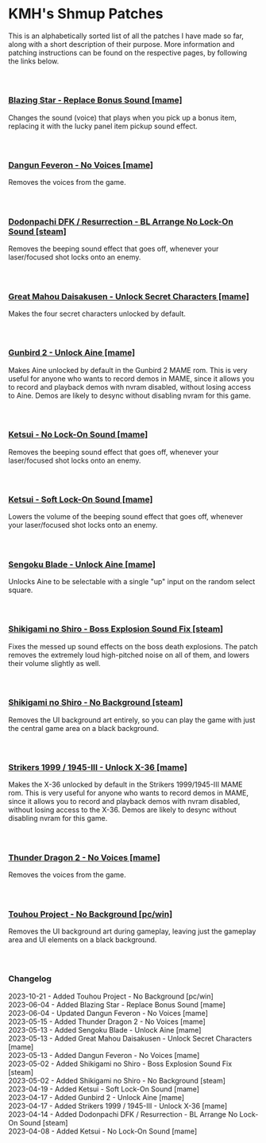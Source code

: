 # **KMH's Shmup Patches**

This is an alphabetically sorted list of all the patches I have made so far, along with a short description of their purpose. More information and patching instructions can be found on the respective pages, by following the links below.

&nbsp;
##
### [Blazing Star - Replace Bonus Sound [mame]](https://github.com/KMHSTG/BlazingStar-ReplaceBonusSound)
Changes the sound (voice) that plays when you pick up a bonus item, replacing it with the lucky panel item pickup sound effect.

&nbsp;
##
### [Dangun Feveron - No Voices [mame]](https://github.com/KMHSTG/DangunFeveron-NoVoices)
Removes the voices from the game.

&nbsp;
##
### [Dodonpachi DFK / Resurrection - BL Arrange No Lock-On Sound [steam]](https://github.com/KMHSTG/DaifukkatsuBLA-NoLockOnSound)
Removes the beeping sound effect that goes off, whenever your laser/focused shot locks onto an enemy.

&nbsp;
##
### [Great Mahou Daisakusen - Unlock Secret Characters [mame]](https://github.com/KMHSTG/GreatMahou-UnlockAll)
Makes the four secret characters unlocked by default.

&nbsp;
##
### [Gunbird 2 - Unlock Aine [mame]](https://github.com/KMHSTG/Gunbird2-UnlockAine)
Makes Aine unlocked by default in the Gunbird 2 MAME rom. This is very useful for anyone who wants to record demos in MAME, since it allows you to record and playback demos with nvram disabled, without losing access to Aine. Demos are likely to desync without disabling nvram for this game.

&nbsp;
##
### [Ketsui - No Lock-On Sound [mame]](https://github.com/KMHSTG/Ketsui-NoLockOnSound)
Removes the beeping sound effect that goes off, whenever your laser/focused shot locks onto an enemy.

&nbsp;
##
### [Ketsui - Soft Lock-On Sound [mame]](https://github.com/KMHSTG/Ketsui-SoftLockOnSound)
Lowers the volume of the beeping sound effect that goes off, whenever your laser/focused shot locks onto an enemy.

&nbsp;
##
### [Sengoku Blade - Unlock Aine [mame]](https://github.com/KMHSTG/SengokuBlade-UnlockAine)
Unlocks Aine to be selectable with a single "up" input on the random select square.

&nbsp;
##
### [Shikigami no Shiro - Boss Explosion Sound Fix [steam]](https://github.com/KMHSTG/Shiki1-BossExplosionSoundFix)
Fixes the messed up sound effects on the boss death explosions. The patch removes the extremely loud high-pitched noise on all of them, and lowers their volume slightly as well.

&nbsp;
##
### [Shikigami no Shiro - No Background [steam]](https://github.com/KMHSTG/Shiki1-NoBackground)
Removes the UI background art entirely, so you can play the game with just the central game area on a black background.

&nbsp;
##
### [Strikers 1999 / 1945-III - Unlock X-36 [mame]](https://github.com/KMHSTG/Strikers1999-UnlockX36)
Makes the X-36 unlocked by default in the Strikers 1999/1945-III MAME rom. This is very useful for anyone who wants to record demos in MAME, since it allows you to record and playback demos with nvram disabled, without losing access to the X-36. Demos are likely to desync without disabling nvram for this game. 

&nbsp;
##
### [Thunder Dragon 2 - No Voices [mame]](https://github.com/KMHSTG/ThunderDragon2-NoVoices)
Removes the voices from the game.

&nbsp;
##
### [Touhou Project - No Background [pc/win]](https://github.com/KMHSTG/Touhou-NoBackground)
Removes the UI background art during gameplay, leaving just the gameplay area and UI elements on a black background.

&nbsp;
##
### **Changelog**
2023-10-21 - Added Touhou Project - No Background [pc/win]  
2023-06-04 - Added Blazing Star - Replace Bonus Sound [mame]  
2023-06-04 - Updated Dangun Feveron - No Voices [mame]  
2023-05-15 - Added Thunder Dragon 2 - No Voices [mame]  
2023-05-13 - Added Sengoku Blade - Unlock Aine [mame]  
2023-05-13 - Added Great Mahou Daisakusen - Unlock Secret Characters [mame]  
2023-05-13 - Added Dangun Feveron - No Voices [mame]  
2023-05-02 - Added Shikigami no Shiro - Boss Explosion Sound Fix [steam]  
2023-05-02 - Added Shikigami no Shiro - No Background [steam]  
2023-04-19 - Added Ketsui - Soft Lock-On Sound [mame]  
2023-04-17 - Added Gunbird 2 - Unlock Aine [mame]  
2023-04-17 - Added Strikers 1999 / 1945-III - Unlock X-36 [mame]  
2023-04-14 - Added Dodonpachi DFK / Resurrection - BL Arrange No Lock-On Sound [steam]  
2023-04-08 - Added Ketsui - No Lock-On Sound [mame]  

